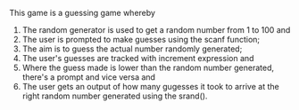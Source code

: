 This game is a guessing game whereby

1. The random generator is used to get a random number from 1 to 100 and
2. The user is prompted to make guesses using the scanf function;
3. The aim is to guess the actual number randomly generated;
4. The user's guesses are tracked with increment expression and
5. Where the guess made is lower than the random number generated, there's a prompt and vice versa and
6. The user gets an output of how many gugesses it took to arrive at the right random number generated using the srand().
